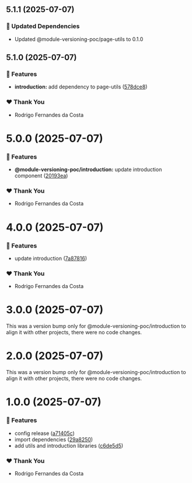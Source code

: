 ## 5.1.1 (2025-07-07)

### 🧱 Updated Dependencies

- Updated @module-versioning-poc/page-utils to 0.1.0

## 5.1.0 (2025-07-07)

### 🚀 Features

- **introduction:** add dependency to page-utils ([578dce8](https://github.com/rcosta-daon/module-versioning-poc/commit/578dce8))

### ❤️ Thank You

- Rodrigo Fernandes da Costa

# 5.0.0 (2025-07-07)

### 🚀 Features

- **@module-versioning-poc/introduction:** update introduction component ([20193ea](https://github.com/rcosta-daon/module-versioning-poc/commit/20193ea))

### ❤️ Thank You

- Rodrigo Fernandes da Costa

# 4.0.0 (2025-07-07)

### 🚀 Features

- update introduction ([7a87816](https://github.com/rcosta-daon/module-versioning-poc/commit/7a87816))

### ❤️ Thank You

- Rodrigo Fernandes da Costa

# 3.0.0 (2025-07-07)

This was a version bump only for @module-versioning-poc/introduction to align it with other projects, there were no code changes.

# 2.0.0 (2025-07-07)

This was a version bump only for @module-versioning-poc/introduction to align it with other projects, there were no code changes.

# 1.0.0 (2025-07-07)

### 🚀 Features

- config release ([a71405c](https://github.com/rcosta-daon/module-versioning-poc/commit/a71405c))
- import dependencies ([29a8250](https://github.com/rcosta-daon/module-versioning-poc/commit/29a8250))
- add utils and introduction libraries ([c6de5d5](https://github.com/rcosta-daon/module-versioning-poc/commit/c6de5d5))

### ❤️ Thank You

- Rodrigo Fernandes da Costa